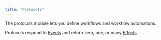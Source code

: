 ```yaml
---
title: "Protocols"
---
```


The protocols module lets you define workflows and workflow automations.

Protocols respond to [Events](/sdk/events/) and return zero, one, or many [Effects](/sdk/effects/).
